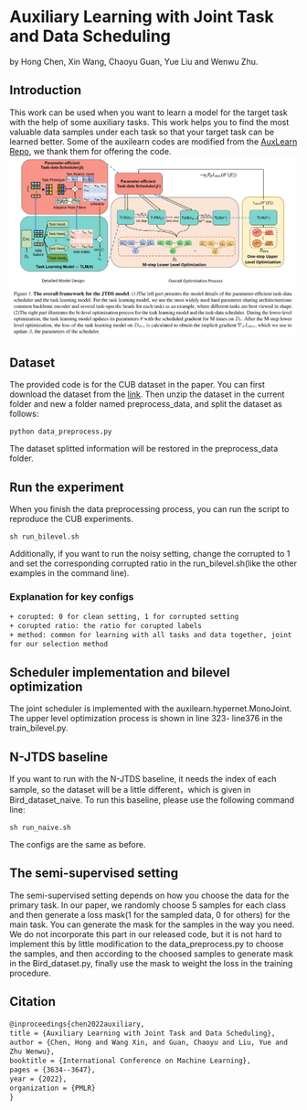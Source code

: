 # Auxiliary Learning with Joint Task and Data Scheduling
by Hong Chen, Xin Wang, Chaoyu Guan, Yue Liu and Wenwu Zhu.

## Introduction
This work can be used when you want to learn a model for the target task with the help of some auxiliary tasks. This work helps you to find the most valuable data samples under each task so that your target task can be learned better. Some of the auxilearn codes are modified from the [AuxLearn Repo](https://github.com/AvivNavon/AuxiLearn), we thank them for offering the code.
![_](./JTDS_figure.jpg)
## Dataset
The provided code is for the CUB dataset in the paper. You can first download the dataset from the [link](http://www.vision.caltech.edu/visipedia/CUB-200-2011.html). Then unzip the dataset in the current folder and new a folder named preprocess_data, and split the dataset as follows: 
```
python data_preprocess.py
```
The dataset splitted information will be restored in the preprocess_data folder.

## Run the experiment
When you finish the data preprocessing process, you can run the script to reproduce the CUB experiments.
```
sh run_bilevel.sh
```
Additionally, if you want to run the noisy setting, change the corrupted to 1 and set the corresponding corrupted ratio in the run_bilevel.sh(like the other examples in the command line).
### Explanation for key configs
    + corupted: 0 for clean setting, 1 for corrupted setting
    + corupted ratio: the ratio for corupted labels
    + method: common for learning with all tasks and data together, joint for our selection method

## Scheduler implementation and bilevel optimization
The joint scheduler is implemented with the auxilearn.hypernet.MonoJoint. The upper level optimization process is shown in line 323- line376 in the train_bilevel.py.

## N-JTDS baseline
If you want to run with the N-JTDS baseline, it needs the index of each sample, so the dataset will be a little different，which is given in Bird_dataset_naive. To run this baseline, please use the following command line:
```
sh run_naive.sh
```
The configs are the same as before.
## The semi-supervised setting
The semi-supervised setting depends on how you choose the data for the primary task. In our paper, we randomly choose 5 samples for each class and then generate a loss mask(1 for the sampled data, 0 for others) for the main task. You can generate the mask for the samples in the way you need. We do not incorporate this part in our released code, but it is not hard to implement this by little modification to the data_preprocess.py to choose the samples, and then according to the choosed samples to generate mask in the Bird_dataset.py, finally use the mask to weight the loss in the training procedure.

## Citation
```
@inproceedings{chen2022auxiliary,
title = {Auxiliary Learning with Joint Task and Data Scheduling},
author = {Chen, Hong and Wang Xin, and Guan, Chaoyu and Liu, Yue and Zhu Wenwu},
booktitle = {International Conference on Machine Learning},
pages = {3634--3647},
year = {2022},
organization = {PMLR}
}
```

